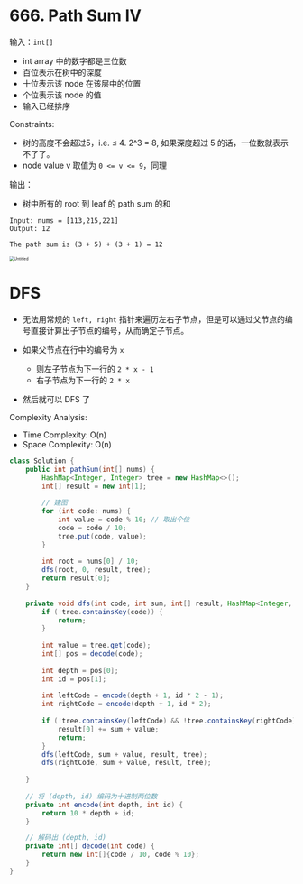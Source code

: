 # 666. Path Sum IV

输入：`int[]`

- int array 中的数字都是三位数
- 百位表示在树中的深度
- 十位表示该 node 在该层中的位置
- 个位表示该 node 的值
- 输入已经排序

Constraints:

- 树的高度不会超过5，i.e. ≤ 4. 2^3 = 8, 如果深度超过 5 的话，一位数就表示不了了。
- node value v 取值为  `0 <= v <= 9`，同理

输出：

- 树中所有的 root 到 leaf 的 path sum 的和

```
Input: nums = [113,215,221]
Output: 12

The path sum is (3 + 5) + (3 + 1) = 12
```

<img src="https://assets.leetcode.com/uploads/2021/04/30/pathsum4-1-tree.jpg" alt="Untitled" style="zoom:50%;" />

# DFS

- 无法用常规的 `left, right` 指针来遍历左右子节点，但是可以通过父节点的编号直接计算出子节点的编号，从而确定子节点。

- 如果父节点在行中的编号为 `x`

  - 则左子节点为下一行的 `2 * x - 1`
  - 右子节点为下一行的 `2 * x`

- 然后就可以 DFS 了

Complexity Analysis:

- Time Complexity: O(n)
- Space Complexity: O(n)

```java
class Solution {
    public int pathSum(int[] nums) {
        HashMap<Integer, Integer> tree = new HashMap<>();
        int[] result = new int[1];
        
        // 建图
        for (int code: nums) {
            int value = code % 10; // 取出个位
            code = code / 10;
            tree.put(code, value);
        }
        
        int root = nums[0] / 10;
        dfs(root, 0, result, tree);
        return result[0];
    }
    
    private void dfs(int code, int sum, int[] result, HashMap<Integer, Integer> tree) {
        if (!tree.containsKey(code)) {
            return;
        }
        
        int value = tree.get(code);
        int[] pos = decode(code);
        
        int depth = pos[0];
        int id = pos[1];
        
        int leftCode = encode(depth + 1, id * 2 - 1);
        int rightCode = encode(depth + 1, id * 2);
        
        if (!tree.containsKey(leftCode) && !tree.containsKey(rightCode)) {
            result[0] += sum + value;
            return;
        }
        dfs(leftCode, sum + value, result, tree);
        dfs(rightCode, sum + value, result, tree);                
        
    }
    
    // 将 (depth, id) 编码为十进制两位数
    private int encode(int depth, int id) {
        return 10 * depth + id;
    }

    // 解码出 (depth, id)
    private int[] decode(int code) {
        return new int[]{code / 10, code % 10};
    }
}
```
